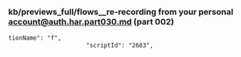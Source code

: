 ### kb/previews_full/flows__re-recording from your personal account@auth.har.part030.md (part 002)

```md
tionName": "f",
                      "scriptId": "2603",
                    
```

```
